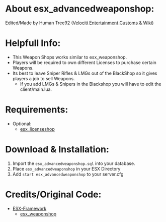 # About esx_advancedweaponshop:
Edited/Made by Human Tree92 ([Velociti Entertainment Customs & Wiki]( http://www.velocitientertainment.com/customs/ ))

# Helpfull Info:
* This Weapon Shops works similar to esx_weaponshop.
* Players will be required to own different Licenses to purchase certain Weapons.
* Its best to leave Sniper Rifles & LMGs out of the BlackShop so it gives players a job to sell Weapons.
  * If you add LMGs & Snipers in the Blackshop you will have to edit the client/main.lua.

# Requirements:
* Optional:
  * [esx_licenseshop]( https://github.com/HumanTree92/VENT_ESX_Scripts/tree/main/esx_licenseshop )

# Download & Installation:
1) Import the `esx_advancedweaponshop.sql` into your database.
2) Place `esx_advancedweaponshop` in your ESX Directory
3) Add `start esx_advancedweaponshop` to your server.cfg

# Credits/Original Code:
* [ESX-Framework]( https://github.com/esx-framework )
  * [esx_weaponshop]( https://github.com/esx-framework/esx-legacy/tree/main/%5Besx_addons%5D/esx_weaponshop )
